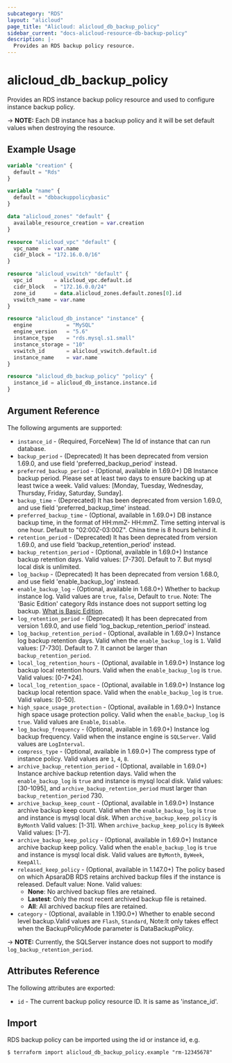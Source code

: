 ```yaml
---
subcategory: "RDS"
layout: "alicloud"
page_title: "Alicloud: alicloud_db_backup_policy"
sidebar_current: "docs-alicloud-resource-db-backup-policy"
description: |-
  Provides an RDS backup policy resource.
---
```


# alicloud\_db\_backup\_policy

Provides an RDS instance backup policy resource and used to configure instance backup policy.

-> **NOTE:** Each DB instance has a backup policy and it will be set default values when destroying the resource.

## Example Usage

```terraform
variable "creation" {
  default = "Rds"
}

variable "name" {
  default = "dbbackuppolicybasic"
}

data "alicloud_zones" "default" {
  available_resource_creation = var.creation
}

resource "alicloud_vpc" "default" {
  vpc_name   = var.name
  cidr_block = "172.16.0.0/16"
}

resource "alicloud_vswitch" "default" {
  vpc_id       = alicloud_vpc.default.id
  cidr_block   = "172.16.0.0/24"
  zone_id      = data.alicloud_zones.default.zones[0].id
  vswitch_name = var.name
}

resource "alicloud_db_instance" "instance" {
  engine           = "MySQL"
  engine_version   = "5.6"
  instance_type    = "rds.mysql.s1.small"
  instance_storage = "10"
  vswitch_id       = alicloud_vswitch.default.id
  instance_name    = var.name
}

resource "alicloud_db_backup_policy" "policy" {
  instance_id = alicloud_db_instance.instance.id
}
```

## Argument Reference

The following arguments are supported:

* `instance_id` - (Required, ForceNew) The Id of instance that can run database.
* `backup_period` - (Deprecated) It has been deprecated from version 1.69.0, and use field 'preferred_backup_period' instead.
* `preferred_backup_period` - (Optional, available in 1.69.0+) DB Instance backup period. Please set at least two days to ensure backing up at least twice a week. Valid values: [Monday, Tuesday, Wednesday, Thursday, Friday, Saturday, Sunday].
* `backup_time` - (Deprecated) It has been deprecated from version 1.69.0, and use field 'preferred_backup_time' instead.
* `preferred_backup_time` - (Optional, available in 1.69.0+) DB instance backup time, in the format of HH:mmZ- HH:mmZ. Time setting interval is one hour. Default to "02:00Z-03:00Z". China time is 8 hours behind it.
* `retention_period` - (Deprecated) It has been deprecated from version 1.69.0, and use field 'backup_retention_period' instead.
* `backup_retention_period` - (Optional, available in 1.69.0+) Instance backup retention days. Valid values: [7-730]. Default to 7. But mysql local disk is unlimited.
* `log_backup` - (Deprecated) It has been deprecated from version 1.68.0, and use field 'enable_backup_log' instead.
* `enable_backup_log` - (Optional, available in 1.68.0+) Whether to backup instance log. Valid values are `true`, `false`, Default to `true`. Note: The 'Basic Edition' category Rds instance does not support setting log backup. [What is Basic Edition](https://www.alibabacloud.com/help/doc-detail/48980.htm).
* `log_retention_period` - (Deprecated) It has been deprecated from version 1.69.0, and use field 'log_backup_retention_period' instead.
* `log_backup_retention_period` - (Optional, available in 1.69.0+) Instance log backup retention days. Valid when the `enable_backup_log` is `1`. Valid values: [7-730]. Default to 7. It cannot be larger than `backup_retention_period`.
* `local_log_retention_hours` - (Optional, available in 1.69.0+) Instance log backup local retention hours. Valid when the `enable_backup_log` is `true`. Valid values: [0-7*24].
* `local_log_retention_space` - (Optional, available in 1.69.0+) Instance log backup local retention space. Valid when the `enable_backup_log` is `true`. Valid values: [0-50].
* `high_space_usage_protection` - (Optional, available in 1.69.0+) Instance high space usage protection policy. Valid when the `enable_backup_log` is `true`. Valid values are `Enable`, `Disable`.
* `log_backup_frequency` - (Optional, available in 1.69.0+) Instance log backup frequency. Valid when the instance engine is `SQLServer`. Valid values are `LogInterval`.
* `compress_type` - (Optional, available in 1.69.0+) The compress type of instance policy. Valid values are `1`, `4`, `8`.
* `archive_backup_retention_period` - (Optional, available in 1.69.0+) Instance archive backup retention days. Valid when the `enable_backup_log` is `true` and instance is mysql local disk. Valid values: [30-1095], and `archive_backup_retention_period` must larger than `backup_retention_period` 730.
* `archive_backup_keep_count` - (Optional, available in 1.69.0+) Instance archive backup keep count. Valid when the `enable_backup_log` is `true` and instance is mysql local disk. When `archive_backup_keep_policy` is `ByMonth` Valid values: [1-31]. When `archive_backup_keep_policy` is `ByWeek` Valid values: [1-7].
* `archive_backup_keep_policy` - (Optional, available in 1.69.0+) Instance archive backup keep policy. Valid when the `enable_backup_log` is `true` and instance is mysql local disk. Valid values are `ByMonth`, `ByWeek`, `KeepAll`.
* `released_keep_policy` - (Optional, available in 1.147.0+) The policy based on which ApsaraDB RDS retains archived backup files if the instance is released. Default value: None. Valid values:
  * **None**: No archived backup files are retained.
  * **Lastest**: Only the most recent archived backup file is retained.
  * **All**: All archived backup files are retained.
* `category` - (Optional, available in 1.190.0+) Whether to enable second level backup.Valid values are `Flash`, `Standard`, Note:It only takes effect when the BackupPolicyMode parameter is DataBackupPolicy.

-> **NOTE:** Currently, the SQLServer instance does not support to modify `log_backup_retention_period`.

## Attributes Reference

The following attributes are exported:

* `id` - The current backup policy resource ID. It is same as 'instance_id'.

## Import

RDS backup policy can be imported using the id or instance id, e.g.

```shell
$ terraform import alicloud_db_backup_policy.example "rm-12345678"
```
